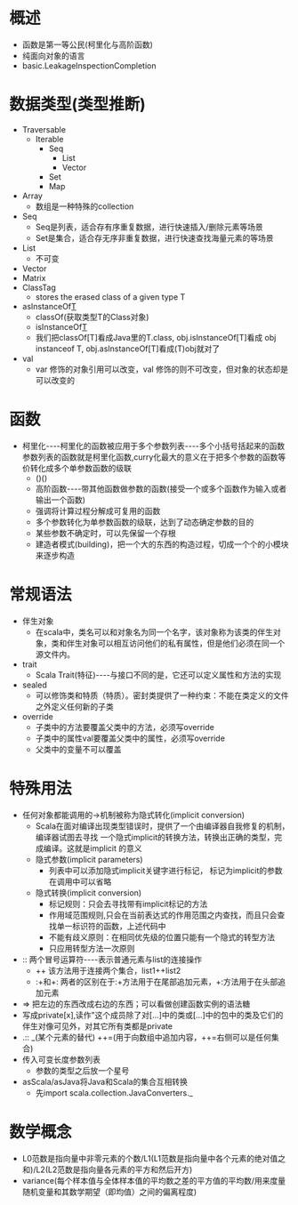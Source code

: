 # 概述
- 函数是第一等公民(柯里化与高阶函数)
- 纯面向对象的语言
- basic.LeakageInspectionCompletion
# 数据类型(类型推断)
- Traversable
    - Iterable
        - Seq
            - List
            - Vector
        - Set
        - Map
- Array
    - 数组是一种特殊的collection
- Seq
    - Seq是列表，适合存有序重复数据，进行快速插入/删除元素等场景
    - Set是集合，适合存无序非重复数据，进行快速查找海量元素的等场景
- List
    - 不可变
- Vector
- Matrix
- ClassTag
    - stores the erased class of a given type T
- asInstanceOf[T](将对象类型强制转换为T类型)
    - classOf(获取类型T的Class对象)
    - isInstanceOf[T](判断对象是否为T类型的实例)
    - 我们把classOf[T]看成Java里的T.class, obj.isInstanceOf[T]看成 obj instanceof T, obj.asInstanceOf[T]看成(T)obj就对了
- val
    - var 修饰的对象引用可以改变，val 修饰的则不可改变，但对象的状态却是可以改变的
# 函数
- 柯里化----柯里化的函数被应用于多个参数列表----多个小括号括起来的函数参数列表的函数就是柯里化函数,curry化最大的意义在于把多个参数的函数等价转化成多个单参数函数的级联
    - ()()
    - 高阶函数----带其他函数做参数的函数(接受一个或多个函数作为输入或者输出一个函数)
    - 强调将计算过程分解成可复用的函数
    - 多个参数转化为单参数函数的级联，达到了动态确定参数的目的
    - 某些参数不确定时，可以先保留一个存根
    - 建造者模式(building)，把一个大的东西的构造过程，切成一个个的小模块来逐步构造
# 常规语法
- 伴生对象
    - 在scala中，类名可以和对象名为同一个名字，该对象称为该类的伴生对象，类和伴生对象可以相互访问他们的私有属性，但是他们必须在同一个源文件内。
- trait
    - Scala Trait(特征)----与接口不同的是，它还可以定义属性和方法的实现
- sealed
    - 可以修饰类和特质（特质）。密封类提供了一种约束：不能在类定义的文件之外定义任何新的子类
- override
    - 子类中的方法要覆盖父类中的方法，必须写override
    - 子类中的属性val要覆盖父类中的属性，必须写override
    - 父类中的变量不可以覆盖
# 特殊用法
- 任何对象都能调用的->机制被称为隐式转化(implicit conversion)
    - Scala在面对编译出现类型错误时，提供了一个由编译器自我修复的机制，编译器试图去寻找
      一个隐式implicit的转换方法，转换出正确的类型，完成编译。这就是implicit 的意义
    - 隐式参数(implicit parameters)
        - 列表中可以添加隐式implicit关键字进行标记， 标记为implicit的参数在调用中可以省略
    - 隐式转换(implicit conversion)
        - 标记规则：只会去寻找带有implicit标记的方法
        - 作用域范围规则,只会在当前表达式的作用范围之内查找，而且只会查找单一标识符的函数，上述代码中
        - 不能有歧义原则：在相同优先级的位置只能有一个隐式的转型方法
        - 只应用转型方法一次原则
- :: 两个冒号运算符----表示普通元素与list的连接操作
    - ++ 该方法用于连接两个集合，list1++list2
    - :+和+: 两者的区别在于:+方法用于在尾部追加元素，+:方法用于在头部追加元素
- =>  把左边的东西改成右边的东西；可以看做创建函数实例的语法糖
- 写成private[x],读作"这个成员除了对[…]中的类或[…]中的包中的类及它们的伴生对像可见外，对其它所有类都是private
- .:: _(某个元素的替代) ++=(用于向数组中追加内容，++=右侧可以是任何集合)
- 传入可变长度参数列表
    - 参数的类型之后放一个星号
- asScala/asJava将Java和Scala的集合互相转换
    - 先import scala.collection.JavaConverters._
# 数学概念
- L0范数是指向量中非零元素的个数/L1(L1范数是指向量中各个元素的绝对值之和)/L2(L2范数是指向量各元素的平方和然后开方)
- variance(每个样本值与全体样本值的平均数之差的平方值的平均数/用来度量随机变量和其数学期望（即均值）之间的偏离程度)